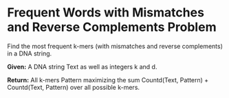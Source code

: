 # Frequent Words with Mismatches and Reverse Complements Problem
Find the most frequent k-mers (with mismatches and reverse complements) in a DNA string.

**Given:** A DNA string Text as well as integers k and d.

**Return:** All k-mers Pattern maximizing the sum Countd(Text, Pattern) + Countd(Text, Pattern) over all possible k-mers.
